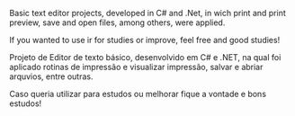 Basic text editor projects, developed in C# and .Net, in wich print and print preview, save and open files, among others, were applied.

If you wanted to use ir for studies or improve, feel free and good studies!


Projeto de Editor de texto básico, desenvolvido em C# e .NET, na qual foi aplicado rotinas de impressão e visualizar impressão, salvar e abriar arquvios, entre outras.

Caso queria utilizar para estudos ou melhorar fique a vontade e bons estudos!
